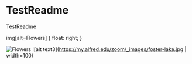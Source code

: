 # TestReadme
TestReadme




img[alt=Flowers] { float: right; }

![Flowers](https://my.alfred.edu/zoom/_images/foster-lake.jpg)
![alt text3](https://my.alfred.edu/zoom/_images/foster-lake.jpg | width=100)
